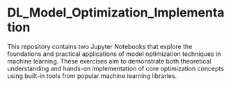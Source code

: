# DL_Model_Optimization_Implementation
This repository contains two Jupyter Notebooks that explore the foundations and practical applications of model optimization techniques in machine learning. These exercises aim to demonstrate both theoretical understanding and hands-on implementation of core optimization concepts using built-in tools from popular machine learning libraries.
